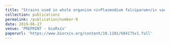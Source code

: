 ```yaml
---
title: "Strains used in whole organism <i>Plasmodium falciparum</i> vaccine trials differ in genome structure, sequence, and immunogenic potential"
collection: publications
permalink: /publication/number-9
date: 2019-06-27
venue: 'PREPRINT - bioRxiv'
paperurl: 'https://www.biorxiv.org/content/10.1101/684175v1.full'
---
```

